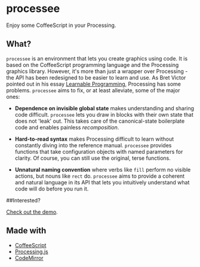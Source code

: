 # processee

Enjoy some CoffeeScript in your Processing.

## What?

`processee` is an environment that lets you create graphics using code.
It is based on the CoffeeScript programming language and the Processing graphics library.
However, it's more than just a wrapper over Processing - the API has been redesigned to be easier to learn and use.
As Bret Victor pointed out in his essay [Learnable Programming](http://worrydream.com/LearnableProgramming/),
Processing has some problems.
`processee` aims to fix, or at least alleviate, some of the major ones:

 * **Dependence on invisible global state** makes understanding and sharing code difficult.
   `processee` lets you draw in blocks with their own state that does not 'leak' out.
   This takes care of the canonical-state boilerplate code and enables painless _recomposition_.
   
 * **Hard-to-read syntax** makes Processing difficult to learn without constantly diving into the reference manual.
   `processee` provides functions that take configuration objects with named parameters for clarity.
   Of course, you can still use the original, terse functions.
   
 * **Unnatural naming convention** where verbs like `fill` perform no visible actions, but nouns like `rect` do.
   `processee` aims to provide a coherent and natural language in its API that lets you intuitively
   understand what code will do before you run it.

##Interested?

[Check out the demo](http://eightyeight.github.com/processee).

## Made with

 * [CoffeeScript](http://coffeescript.org)
 * [Processing.js](http://processingjs.org/)
 * [CodeMirror](http://codemirror.net/)
